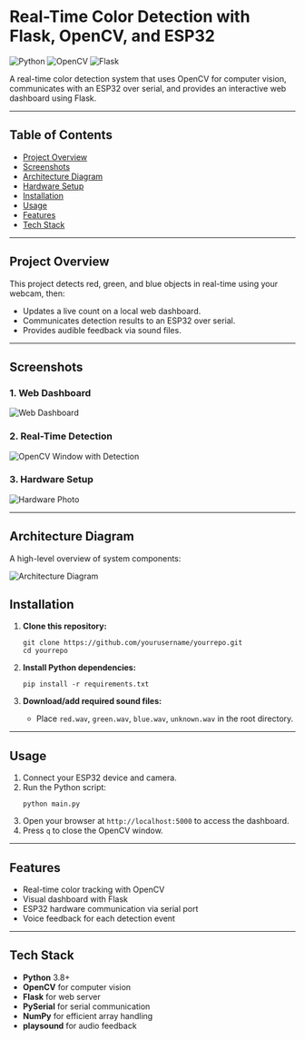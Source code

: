 # Real-Time Color Detection with Flask, OpenCV, and ESP32

![Python](https://img.shields.io/badge/Python-3.8%2B-blue)
![OpenCV](https://img.shields.io/badge/OpenCV-4.0%2B-green)
![Flask](https://img.shields.io/badge/Flask-web%20app-orange)

A real-time color detection system that uses OpenCV for computer vision, communicates with an ESP32 over serial, and provides an interactive web dashboard using Flask.

---

## Table of Contents

- [Project Overview](#project-overview)
- [Screenshots](#screenshots)
- [Architecture Diagram](#architecture-diagram)
- [Hardware Setup](#hardware-setup)
- [Installation](#installation)
- [Usage](#usage)
- [Features](#features)
- [Tech Stack](#tech-stack)


---

## Project Overview

This project detects red, green, and blue objects in real-time using your webcam, then:
- Updates a live count on a local web dashboard.
- Communicates detection results to an ESP32 over serial.
- Provides audible feedback via sound files.

---

## Screenshots

### 1. Web Dashboard

![Web Dashboard](images/dashboard_screenshot.png)

### 2. Real-Time Detection

![OpenCV Window with Detection](images/opencv_detection.png)

### 3. Hardware Setup

![Hardware Photo]()

---

## Architecture Diagram

A high-level overview of system components:

![Architecture Diagram](images/architecture.png)


## Installation

1. **Clone this repository:**
    ```
    git clone https://github.com/yourusername/yourrepo.git
    cd yourrepo
    ```

2. **Install Python dependencies:**
    ```
    pip install -r requirements.txt
    ```

3. **Download/add required sound files:**
    - Place `red.wav`, `green.wav`, `blue.wav`, `unknown.wav` in the root directory.

---

## Usage

1. Connect your ESP32 device and camera.
2. Run the Python script:
    ```
    python main.py
    ```
3. Open your browser at `http://localhost:5000` to access the dashboard.
4. Press `q` to close the OpenCV window.

---

## Features

- Real-time color tracking with OpenCV
- Visual dashboard with Flask
- ESP32 hardware communication via serial port
- Voice feedback for each detection event

---

## Tech Stack

- **Python** 3.8+
- **OpenCV** for computer vision
- **Flask** for web server
- **PySerial** for serial communication
- **NumPy** for efficient array handling
- **playsound** for audio feedback




